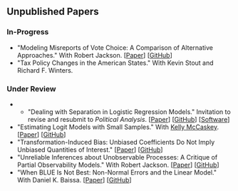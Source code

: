 ## Unpublished Papers

### In-Progress

- "Modeling Misreports of Vote Choice: A Comparison of Alternative Approaches." With Robert Jackson.
[[Paper](../papers/misreports.pdf)]
[[GitHub](https://github.com/carlislerainey/misreports)]
- "Tax Policy Changes in the American States." With Kevin Stout and Richard F. Winters.

### Under Review

- - "Dealing with Separation in Logistic Regression Models." Invitation to revise and resubmit to *Political Analysis*.
[[Paper](../papers/separation.pdf)]
[[GitHub](https://github.com/carlislerainey/priors-for-separation)]
[[Software](https://github.com/carlislerainey/separation)]
- "Estimating Logit Models with Small Samples." With [Kelly McCaskey](http://www.kellymccaskey.com).
[[Paper](../papers/small.pdf)]
[[GitHub](https://github.com/kellymccaskey/small)]
- "Transformation-Induced Bias: Unbiased Coefficients Do Not Imply Unbiased Quantities of Interest."
[[Paper](../papers/bias.pdf)]
[[GitHub](https://github.com/carlislerainey/transformation-induced-bias)]
- "Unreliable Inferences about Unobservable Processes: A Critique of Partial Observability Models." With Robert Jackson.
[[Paper](../papers/unreliable.pdf)]
[[GitHub](https://github.com/carlislerainey/Unreliable)]
- "When BLUE Is Not Best: Non-Normal Errors and the Linear Model." With Daniel K. Baissa.
[[Paper](../papers/heavy-tails.pdf)]
[[GitHub](https://github.com/carlislerainey/heavy-tails)]
